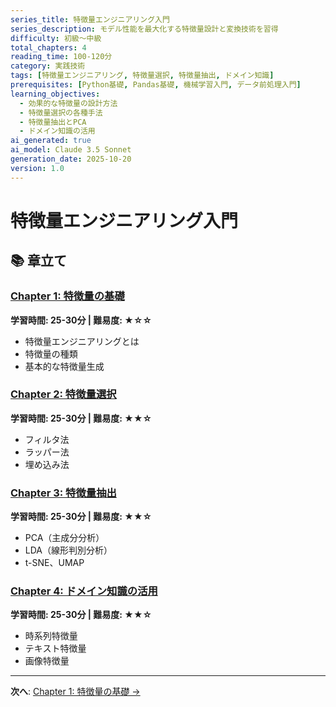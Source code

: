 ```yaml
---
series_title: 特徴量エンジニアリング入門
series_description: モデル性能を最大化する特徴量設計と変換技術を習得
difficulty: 初級〜中級
total_chapters: 4
reading_time: 100-120分
category: 実践技術
tags: [特徴量エンジニアリング, 特徴量選択, 特徴量抽出, ドメイン知識]
prerequisites: [Python基礎, Pandas基礎, 機械学習入門, データ前処理入門]
learning_objectives:
  - 効果的な特徴量の設計方法
  - 特徴量選択の各種手法
  - 特徴量抽出とPCA
  - ドメイン知識の活用
ai_generated: true
ai_model: Claude 3.5 Sonnet
generation_date: 2025-10-20
version: 1.0
---
```


# 特徴量エンジニアリング入門

## 📚 章立て

### [Chapter 1: 特徴量の基礎](chapter-1.html)
**学習時間: 25-30分 | 難易度: ★☆☆**
- 特徴量エンジニアリングとは
- 特徴量の種類
- 基本的な特徴量生成

### [Chapter 2: 特徴量選択](chapter-2.html)
**学習時間: 25-30分 | 難易度: ★★☆**
- フィルタ法
- ラッパー法
- 埋め込み法

### [Chapter 3: 特徴量抽出](chapter-3.html)
**学習時間: 25-30分 | 難易度: ★★☆**
- PCA（主成分分析）
- LDA（線形判別分析）
- t-SNE、UMAP

### [Chapter 4: ドメイン知識の活用](chapter-4.html)
**学習時間: 25-30分 | 難易度: ★★☆**
- 時系列特徴量
- テキスト特徴量
- 画像特徴量

---

**次へ**: [Chapter 1: 特徴量の基礎 →](chapter-1.html)

